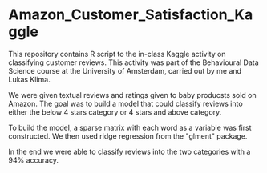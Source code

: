 # Amazon_Customer_Satisfaction_Kaggle

This repository contains R script to the in-class Kaggle activity on classifying customer reviews. This activity was part 
of the Behavioural Data Science course at the University of Amsterdam, carried out by me and Lukas Klima. 

We were given textual reviews and ratings given to baby producsts sold on Amazon. The goal was to build a model that could 
classify reviews into either the below 4 stars category or 4 stars and above category. 

To build the model, a sparse matrix with each word as a variable was first constructed. We then used ridge regression from 
the "glment" package. 

In the end we were able to classify reviews into the two categories with a 94% accuracy. 




